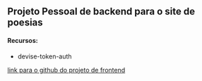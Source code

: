 ## Projeto Pessoal de backend para o site de poesias

#### Recursos:
- devise-token-auth

[link para o github do projeto de frontend](https://github.com/alissonrangel/Poesia2-frontend-reactjs)